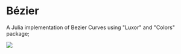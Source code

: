 # Bézier

A Julia implementation of Bezier Curves using "Luxor" and "Colors" package;

<img src="https://imgur.com/sJ39APD.png"/>      
